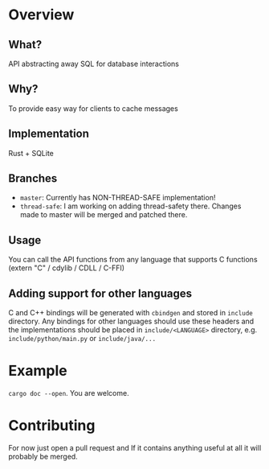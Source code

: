 # Overview
## What?
API abstracting away SQL for database interactions
## Why?
To provide easy way for clients to cache messages
## Implementation
Rust + SQLite
## Branches
* `master`:         Currently has NON-THREAD-SAFE implementation!
* `thread-safe`:    I am working on adding thread-safety there. Changes made to master will be merged and patched there.
## Usage
You can call the API functions from any language that supports C functions (extern "C" / cdylib / CDLL / C-FFI)
## Adding support for other languages
C and C++ bindings will be generated with `cbindgen` and stored in `include` directory. Any bindings for other languages should use these headers and the implementations should be placed in `include/<LANGUAGE>` directory, e.g. `include/python/main.py` or `include/java/...`

# Example
`cargo doc --open`. You are welcome.

# Contributing
For now just open a pull request and If it contains anything useful at all it will probably be merged.



